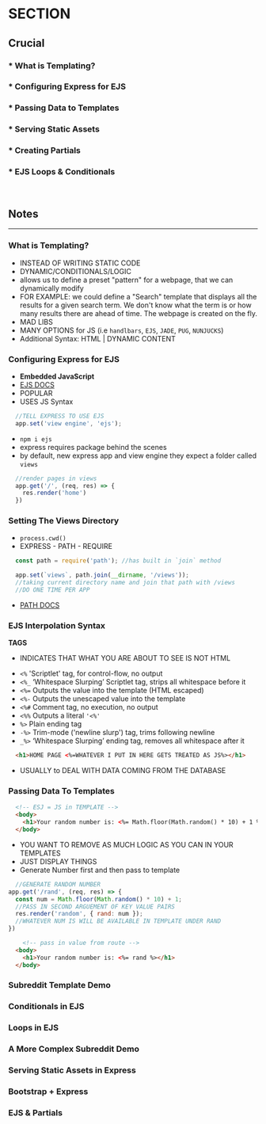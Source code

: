 # SECTION

## Crucial 

### * What is Templating?
### * Configuring Express for EJS
### * Passing Data to Templates
### * Serving Static Assets
### * Creating Partials
### * EJS Loops & Conditionals 

<br>

## Notes

<hr>

### What is Templating?
- INSTEAD OF WRITING STATIC CODE
- DYNAMIC/CONDITIONALS/LOGIC
- allows us to define a preset "pattern" for a webpage, that we can dynamically modify 
- FOR EXAMPLE: we could define a "Search" template that displays all the results for a given search term. We don't know what the term is or how many results there are ahead of time. The webpage is created on the fly.
- MAD LIBS
- MANY OPTIONS for JS (i.e `handlbars`, `EJS`, `JADE`, `PUG`, `NUNJUCKS`)
- Additional Syntax: HTML | DYNAMIC CONTENT

### Configuring Express for EJS
- **Embedded JavaScript**
- [EJS DOCS](https://ejs.co/)
- POPULAR
- USES JS Syntax 
```js
  //TELL EXPRESS TO USE EJS
  app.set('view engine', 'ejs');
```
- `npm i ejs`
- express requires package behind the scenes
- by default, new express app and view engine they expect a folder called `views`
```js
  //render pages in views
  app.get('/', (req, res) => {
    res.render('home')
  })

```

### Setting The Views Directory
- `process.cwd()`
- EXPRESS - PATH - REQUIRE
```js
  const path = require('path'); //has built in `join` method

  app.set(`views`, path.join(__dirname, '/views')); 
  //taking current directory name and join that path with /views
  //DO ONE TIME PER APP
```
- [PATH DOCS](https://nodejs.org/api/path.html)

### EJS Interpolation Syntax
**TAGS**
- INDICATES THAT WHAT YOU ARE ABOUT TO SEE IS NOT HTML
* `<%` 'Scriptlet' tag, for control-flow, no output
* `<%_` ‘Whitespace Slurping’ Scriptlet tag, strips all whitespace before it
* `<%=` Outputs the value into the template (HTML escaped)
* `<%-` Outputs the unescaped value into the template
* `<%#` Comment tag, no execution, no output
* `<%%` Outputs a literal `'<%'`
* `%>` Plain ending tag
* `-%>` Trim-mode ('newline slurp') tag, trims following newline
* `_%>` ‘Whitespace Slurping’ ending tag, removes all whitespace after it

```html
  <h1>HOME PAGE <%=WHATEVER I PUT IN HERE GETS TREATED AS JS%></h1>
```
- USUALLY to DEAL WITH DATA COMING FROM THE DATABASE

### Passing Data To Templates
```html
  <!-- ESJ = JS in TEMPLATE -->
  <body>
    <h1>Your random number is: <%= Math.floor(Math.random() * 10) + 1 %></h1>
  </body>
```
- YOU WANT TO REMOVE AS MUCH LOGIC AS YOU CAN IN YOUR TEMPLATES
- JUST DISPLAY THINGS
- Generate Number first and then pass to template
```js
  //GENERATE RANDOM NUMBER
app.get('/rand', (req, res) => {
  const num = Math.floor(Math.random() * 10) + 1;
  //PASS IN SECOND ARGUEMENT OF KEY VALUE PAIRS
  res.render('random', { rand: num });
  //WHATEVER NUM IS WILL BE AVAILABLE IN TEMPLATE UNDER RAND
})
```
```html
    <!-- pass in value from route -->
  <body>
    <h1>Your random number is: <%= rand %></h1>
  </body>
```

### Subreddit Template Demo


### Conditionals in EJS

### Loops in EJS

### A More Complex Subreddit Demo

### Serving Static Assets in Express

### Bootstrap + Express

### EJS & Partials
